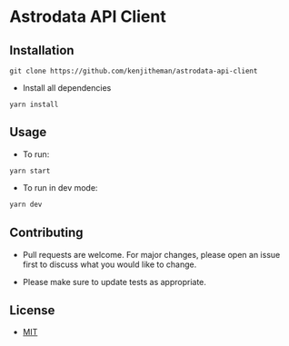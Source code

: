 # Astrodata API Client

## Installation

```shell
git clone https://github.com/kenjitheman/astrodata-api-client
```

- Install all dependencies

```shell
yarn install
```

## Usage

- To run:

```shell
yarn start
```

- To run in dev mode:

```sh
yarn dev
```

## Contributing

- Pull requests are welcome. For major changes, please open an issue first
to discuss what you would like to change.

- Please make sure to update tests as appropriate.

## License

- [MIT](https://choosealicense.com/licenses/mit/)
